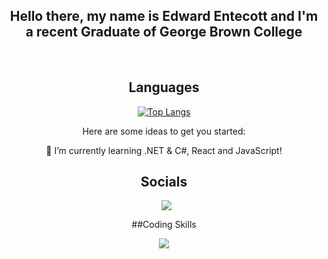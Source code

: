 <div align="center">

  ## Hello there, my name is Edward Entecott and I'm a recent Graduate of George Brown College

<br>

## Languages

[![Top Langs](https://github-readme-stats.vercel.app/api/top-langs/?username=anuraghazra&layout=compact)](https://github.com/anuraghazra/github-readme-stats)

Here are some ideas to get you started:

 🌱 I’m currently learning .NET & C#, React and JavaScript!

## Socials

<a style="margin-left: 7px;"  target="_blank" href="https://www.linkedin.com/in/edward-entecott-a3507198/">
<img src="https://img.shields.io/badge/linkedin-%230077B5.svg?style=for-the-badge&logo=linkedin&logoColor=white)"></a>

##Coding Skills

<img src="https://img.shields.io/badge/html5-%23E34F26.svg?style=for-the-badge&logo=html5&logoColor=white">
